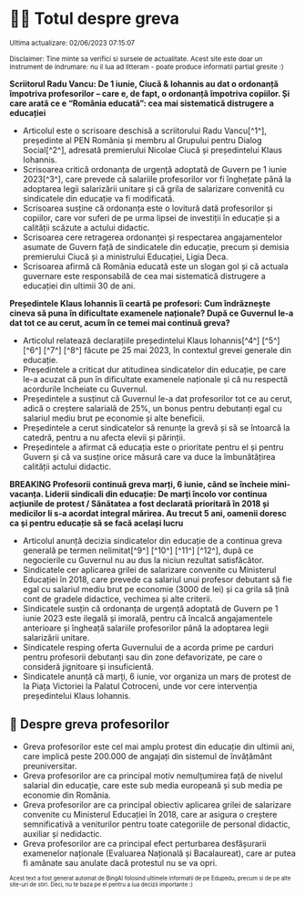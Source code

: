# 👩‍🏫 Totul despre greva
<sub>Ultima actualizare: 02/06/2023 07:15:07</sub>

<sub>Disclaimer: Tine minte sa verifici si sursele de actualitate. Acest site este doar un instrument de indrumare: nu il lua ad litteram - poate produce informatii partial gresite :)</sub>

**Scriitorul Radu Vancu: De 1 iunie, Ciucă & Iohannis au dat o ordonanță împotriva profesorilor – care e, de fapt, o ordonanță împotriva copiilor. Și care arată ce e “România educată”: cea mai sistematică distrugere a educației**
- Articolul este o scrisoare deschisă a scriitorului Radu Vancu[^1^], președinte al PEN România și membru al Grupului pentru Dialog Social[^2^], adresată premierului Nicolae Ciucă și președintelui Klaus Iohannis.
- Scrisoarea critică ordonanța de urgență adoptată de Guvern pe 1 iunie 2023[^3^], care prevede că salariile profesorilor vor fi înghețate până la adoptarea legii salarizării unitare și că grila de salarizare convenită cu sindicatele din educație va fi modificată.
- Scrisoarea susține că ordonanța este o lovitură dată profesorilor și copiilor, care vor suferi de pe urma lipsei de investiții în educație și a calității scăzute a actului didactic.
- Scrisoarea cere retragerea ordonanței și respectarea angajamentelor asumate de Guvern față de sindicatele din educație, precum și demisia premierului Ciucă și a ministrului Educației, Ligia Deca.
- Scrisoarea afirmă că România educată este un slogan gol și că actuala guvernare este responsabilă de cea mai sistematică distrugere a educației din ultimii 30 de ani.

**Președintele Klaus Iohannis îi ceartă pe profesori: Cum îndrăznește cineva să puna în dificultate examenele naționale? După ce Guvernul le-a dat tot ce au cerut, acum în ce temei mai continuă greva?**
- Articolul relatează declarațiile președintelui Klaus Iohannis[^4^] [^5^] [^6^] [^7^] [^8^] făcute pe 25 mai 2023, în contextul grevei generale din educație.
- Președintele a criticat dur atitudinea sindicatelor din educație, pe care le-a acuzat că pun în dificultate examenele naționale și că nu respectă acordurile încheiate cu Guvernul.
- Președintele a susținut că Guvernul le-a dat profesorilor tot ce au cerut, adică o creștere salarială de 25%, un bonus pentru debutanți egal cu salariul mediu brut pe economie și alte beneficii.
- Președintele a cerut sindicatelor să renunțe la grevă și să se întoarcă la catedră, pentru a nu afecta elevii și părinții.
- Președintele a afirmat că educația este o prioritate pentru el și pentru Guvern și că va susține orice măsură care va duce la îmbunătățirea calității actului didactic.

**BREAKING Profesorii continuă greva marți, 6 iunie, când se încheie mini-vacanța. Liderii sindicali din educație: De marți încolo vor continua acțiunile de protest / Sănătatea a fost declarată prioritară în 2018 și medicilor li s-a acordat integral mărirea. Au trecut 5 ani, oamenii doresc ca și pentru educație să se facă același lucru**
- Articolul anunță decizia sindicatelor din educație de a continua greva generală pe termen nelimitat[^9^] [^10^] [^11^] [^12^], după ce negocierile cu Guvernul nu au dus la niciun rezultat satisfăcător.
- Sindicatele cer aplicarea grilei de salarizare convenite cu Ministerul Educației în 2018, care prevede ca salariul unui profesor debutant să fie egal cu salariul mediu brut pe economie (3000 de lei) și ca grila să țină cont de gradele didactice, vechimea și alte criterii.
- Sindicatele susțin că ordonanța de urgență adoptată de Guvern pe 1 iunie 2023 este ilegală și imorală, pentru că încalcă angajamentele anterioare și îngheață salariile profesorilor până la adoptarea legii salarizării unitare.
- Sindicatele resping oferta Guvernului de a acorda prime pe carduri pentru profesorii debutanți sau din zone defavorizate, pe care o consideră jignitoare și insuficientă.
- Sindicatele anunță că marți, 6 iunie, vor organiza un marș de protest de la Piața Victoriei la Palatul Cotroceni, unde vor cere intervenția președintelui Klaus Iohannis.

## 🏫 Despre greva profesorilor
- Greva profesorilor este cel mai amplu protest din educație din ultimii ani, care implică peste 200.000 de angajați din sistemul de învățământ preuniversitar.
- Greva profesorilor are ca principal motiv nemulțumirea față de nivelul salarial din educație, care este sub media europeană și sub media pe economie din România.
- Greva profesorilor are ca principal obiectiv aplicarea grilei de salarizare convenite cu Ministerul Educației în 2018, care ar asigura o creștere semnificativă a veniturilor pentru toate categoriile de personal didactic, auxiliar și nedidactic.
- Greva profesorilor are ca principal efect perturbarea desfășurarii examenelor naționale (Evaluarea Națională și Bacalaureat), care ar putea fi amânate sau anulate dacă protestul nu se va opri.


<sub><sub>Acest text a fost generat automat de BingAI folosind ultimele informatii de pe Edupedu, precum si de pe alte site-uri de stiri. Deci, nu te baza pe el pentru a lua decizii importante :)</sub></sub>